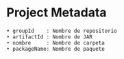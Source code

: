 # Project Metadata

    • groupId    : Nombre de repositorio
    • artifactId : Nombre de JAR
    • nombre     : Nombre de carpeta
    • packageName: Nombre de paquete